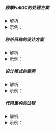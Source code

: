 ##### 频繁FullGC的处理方案

<details>
    <summary>
        解析
    </summary>

        

</details>
<details>
    <summary>
        示例：
    </summary><br>


</details>

##### 秒杀系统的设计方案

<details>
    <summary>
        解析
    </summary>

        

</details>
<details>
    <summary>
        示例：
    </summary><br>


</details>

##### 设计模式的案例

<details>
    <summary>
        解析
    </summary>

        

</details>
<details>
    <summary>
        示例：
    </summary><br>


</details>

##### 代码重构的过程

<details>
    <summary>
        解析
    </summary>

        

</details>
<details>
    <summary>
        示例：
    </summary><br>


</details>
